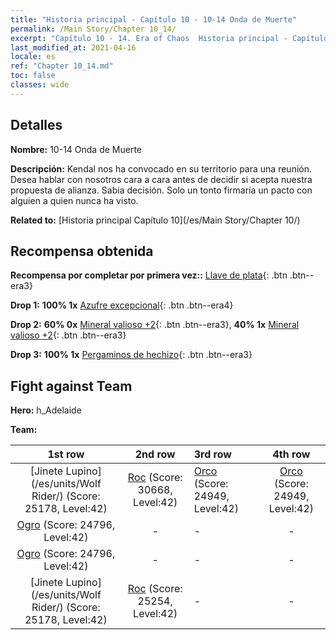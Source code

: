 ```yaml
---
title: "Historia principal - Capítulo 10 - 10-14 Onda de Muerte"
permalink: /Main Story/Chapter 10_14/
excerpt: "Capítulo 10 - 14. Era of Chaos  Historia principal - Capítulo 10_14. 10-14 Onda de Muerte"
last_modified_at: 2021-04-16
locale: es
ref: "Chapter 10_14.md"
toc: false
classes: wide
---
```


## Detalles

 **Nombre:** 10-14 Onda de Muerte

 **Descripción:** Kendal nos ha convocado en su territorio para una reunión. Desea hablar con nosotros cara a cara antes de decidir si acepta nuestra propuesta de alianza. Sabia decisión. Solo un tonto firmaría un pacto con alguien a quien nunca ha visto.

 **Related to:** [Historia principal Capítulo 10](/es/Main Story/Chapter 10/)

## Recompensa obtenida

 **Recompensa por completar por primera vez::** [Llave de plata](/es/Items/con_693/){: .btn .btn--era3}

 **Drop 1:** **100% 1x** [Azufre excepcional](/es/Items/mat_36/){: .btn .btn--era4}

 **Drop 2:** **60% 0x** [Mineral valioso +2](/es/Items/mat_26/){: .btn .btn--era3}, **40% 1x** [Mineral valioso +2](/es/Items/mat_26/){: .btn .btn--era3}

 **Drop 3:** **100% 1x** [Pergaminos de hechizo](/es/Items/con_694/){: .btn .btn--era3}


## Fight against Team
 **Hero:** h_Adelaide

 **Team:**


  | 1st row | 2nd row | 3rd row | 4th row |
  |:----:|:----:|:----|:----:|
  | [Jinete Lupino](/es/units/Wolf Rider/) (Score: 25178, Level:42)  | [Roc](/es/units/Roc/) (Score: 30668, Level:42)  | [Orco](/es/units/Orc/) (Score: 24949, Level:42)  | [Orco](/es/units/Orc/) (Score: 24949, Level:42)  |
  | [Ogro](/es/units/Ogre/) (Score: 24796, Level:42)  | - | - | - |
  | [Ogro](/es/units/Ogre/) (Score: 24796, Level:42)  | - | - | - |
  | [Jinete Lupino](/es/units/Wolf Rider/) (Score: 25178, Level:42)  | [Roc](/es/units/Roc/) (Score: 25254, Level:42)  | - | - |


